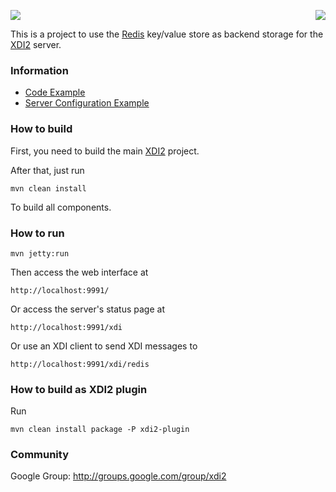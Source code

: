 <a href="http://projectdanube.org/" target="_blank"><img src="http://projectdanube.github.com/xdi2/images/projectdanube_logo.png" align="right"></a>
<img src="http://projectdanube.github.com/xdi2/images/logo64.png"><br>

This is a project to use the [Redis](http://redis.io/) key/value store as backend storage for the [XDI2](http://github.com/projectdanube/xdi2) server.

### Information

* [Code Example](https://github.com/projectdanube/xdi2-redis/wiki/Code%20Example)
* [Server Configuration Example](https://github.com/projectdanube/xdi2-redis/wiki/Server%20Configuration%20Example)

### How to build

First, you need to build the main [XDI2](http://github.com/projectdanube/xdi2) project.

After that, just run

    mvn clean install

To build all components.

### How to run

    mvn jetty:run

Then access the web interface at

	http://localhost:9991/

Or access the server's status page at

	http://localhost:9991/xdi

Or use an XDI client to send XDI messages to

    http://localhost:9991/xdi/redis

### How to build as XDI2 plugin

Run

    mvn clean install package -P xdi2-plugin

### Community

Google Group: http://groups.google.com/group/xdi2
